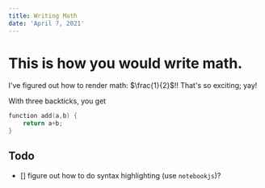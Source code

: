 ```yaml
---
title: Writing Math
date: 'April 7, 2021'
---
```


# This is how you would write math.

I've figured out how to render math: $\frac{1}{2}$!! That's so exciting; yay!

With three backticks, you get

```c++
function add(a,b) {
    return a+b;
}
```

## Todo
- [] figure out how to do syntax highlighting (use `notebookjs`)?